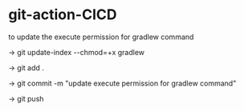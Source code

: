 # git-action-CICD

to update the execute permission for gradlew command

-> git update-index --chmod=+x gradlew

-> git add .

-> git commit -m "update execute permission for gradlew command"

-> git push 

